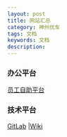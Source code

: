 ```yaml
---
layout: post
title: 网站汇总
category: 神州优车
tags: 文档
keywords: 文档
description: 
---
```

### 办公平台
[员工自助平台](http://w3.ucarinc.com)  

### 技术平台
[GitLab](http://gitlab.10101111.com:8888)
|[Wiki](http://wiki.10101111.com)



